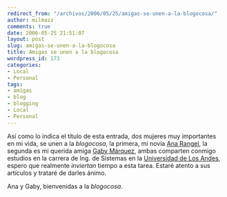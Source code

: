 ```yaml
---
redirect_from: "/archivos/2006/05/25/amigas-se-unen-a-la-blogocosa/"
author: milmazz
comments: true
date: 2006-05-25 21:51:07
layout: post
slug: amigas-se-unen-a-la-blogocosa
title: Amigas se unen a la blogocosa
wordpress_id: 173
categories:
- Local
- Personal
tags:
- amigas
- blog
- blogging
- Local
- Personal
---
```


Así como lo indica el título de esta entrada, dos mujeres muy importantes en mi vida, se unen a la _blogocosa_, la primera, mi novia [Ana Rangel](http://an1ta.wordpress.com/), la segunda es mi querida amiga [Gaby Márquez](http://gabym.wordpress.com/), ambas comparten conmigo estudios en la carrera de Ing. de Sistemas en la [Universidad de Los Andes](http://www.ula.ve), espero que realmente _inviertan_ tiempo a esta tarea. Estaré atento a sus artículos y trataré de darles ánimo.

Ana y Gaby, bienvenidas a la _blogocosa_.
